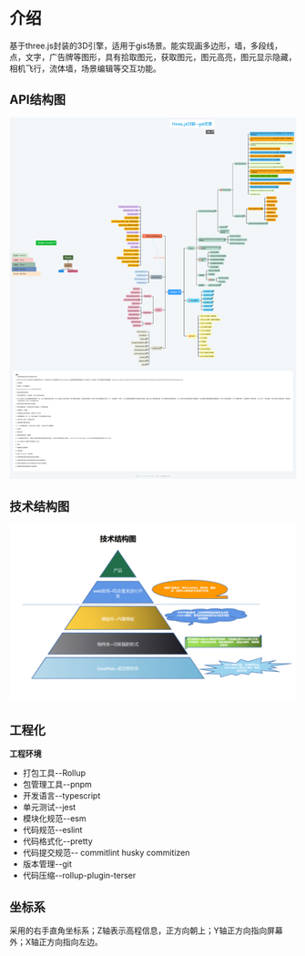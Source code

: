 # 介绍

基于three.js封装的3D引擎，适用于gis场景。能实现画多边形，墙，多段线，点，文字，广告牌等图形，具有拾取图元，获取图元，图元高亮，图元显示隐藏，相机飞行，流体墙，场景编辑等交互功能。

## API结构图

![three.js封装-gis场景](./img/three.png)

## 技术结构图

![技术结构图](./img/frameWork.png)

## 工程化

**工程环境**

- 打包工具--Rollup
- 包管理工具--pnpm
- 开发语言--typescript
- 单元测试--jest
- 模块化规范--esm
- 代码规范--eslint
- 代码格式化--pretty
- 代码提交规范-- commitlint husky commitizen
- 版本管理--git
- 代码压缩--rollup-plugin-terser

## 坐标系

采用的右手直角坐标系；Z轴表示高程信息，正方向朝上；Y轴正方向指向屏幕外；X轴正方向指向左边。

